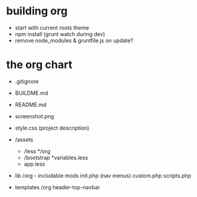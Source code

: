 building org
===

* start with current roots theme
* npm install (grunt watch during dev)
* remove node_modules & gruntfile.js on update?


the org chart
===

* .gitignore
* BUILDME.md
* README.md
* screenshot.png
* style.css (project description)

* /assets
	* /less
		*/org
	* /bootstrap
		*variables.less
	* app.less



* lib
	/org - includable mods
	init.php (nav menus)
	custom.php
	scripts.php



* templates
	/org
	header-top-navbar